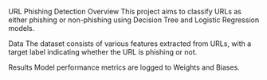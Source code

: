URL Phishing Detection
Overview
This project aims to classify URLs as either phishing or non-phishing using Decision Tree and Logistic Regression models.

Data
The dataset consists of various features extracted from URLs, with a target label indicating whether the URL is phishing or not.

Results
Model performance metrics are logged to Weights and Biases.
